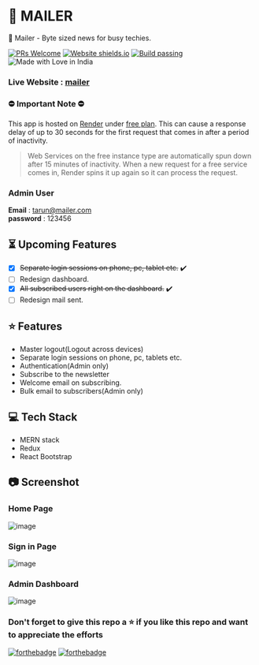# 📧 MAILER

📧 Mailer - Byte sized news for busy techies.

[![PRs Welcome](https://img.shields.io/badge/PRs-welcome-brightgreen.svg?style=flat-square)](https://github.com/tarunsinghdev/mern-ecommerce/pulls)
[![Website shields.io](https://img.shields.io/website-up-down-green-red/http/shields.io.svg)](https://shop-on-emart.herokuapp.com/)
[![Build passing](https://img.shields.io/badge/Build-Passing-brightgreen.svg?style=flat-square)](https://shop-on-emart.herokuapp.com/)&nbsp;![Made with Love in India](https://madewithlove.org.in/badge.svg)

### Live Website : [mailer](https://mail-dose.onrender.com)

### ⛔️ **Important Note** ⛔️
This app is hosted on [Render](https://render.com/) under [free plan](https://render.com/docs/free#free-web-services). This can cause a response delay of up to 30 seconds for the first request that comes in after a period of inactivity.
> Web Services on the free instance type are automatically spun down after 15 minutes of inactivity. When a new request for a free service comes in, Render spins it up again so it can process the request. 

### Admin User

**Email** : tarun@mailer.com <br />
**password** : 123456

## ⏳ Upcoming Features

- [x] ~~Separate login sessions on phone, pc, tablet etc.~~ :heavy_check_mark:
- [ ] Redesign dashboard.
- [x] ~~All subscribed users right on the dashboard.~~ :heavy_check_mark:
- [ ] Redesign mail sent.

## ⭐️ Features

- Master logout(Logout across devices)
- Separate login sessions on phone, pc, tablets etc.
- Authentication(Admin only)
- Subscribe to the newsletter
- Welcome email on subscribing.
- Bulk email to subscribers(Admin only)

## 💻 Tech Stack

- MERN stack
- Redux
- React Bootstrap

## 📷 Screenshot

### Home Page

![image](https://user-images.githubusercontent.com/25122604/118374141-226c0500-b5d8-11eb-9d86-597a08544174.png)

### Sign in Page

![image](https://user-images.githubusercontent.com/25122604/118374338-25b3c080-b5d9-11eb-9861-17e833cada74.png)

### Admin Dashboard

![image](https://user-images.githubusercontent.com/25122604/118540495-42353180-b76e-11eb-9183-1dca7099e995.png)

### Don't forget to give this repo a ⭐ if you like this repo and want to appreciate the efforts

[![forthebadge](https://forthebadge.com/images/badges/built-with-love.svg)](https://forthebadge.com)
[![forthebadge](https://forthebadge.com/images/badges/built-by-developers.svg)](https://forthebadge.com)
